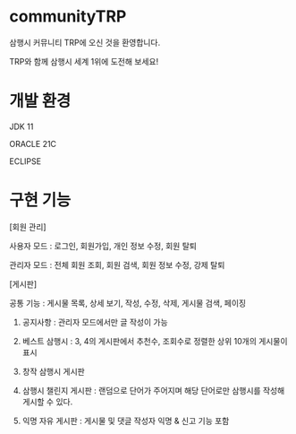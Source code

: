 # communityTRP

삼행시 커뮤니티 TRP에 오신 것을 환영합니다.

TRP와 함께 삼행시 세계 1위에 도전해 보세요!

# 개발 환경

JDK 11

ORACLE 21C

ECLIPSE

# 구현 기능
[회원 관리]

사용자 모드 : 로그인, 회원가입, 개인 정보 수정, 회원 탈퇴

관리자 모드 : 전체 회원 조회, 회원 검색, 회원 정보 수정, 강제 탈퇴

[게시판]

공통 기능 : 게시물 목록, 상세 보기, 작성, 수정, 삭제, 게시물 검색, 페이징

1. 공지사항 : 관리자 모드에서만 글 작성이 가능

2. 베스트 삼행시 : 3, 4의 게시판에서 추천수, 조회수로 정렬한 상위 10개의 게시물이 표시

3. 창작 삼행시 게시판

4. 삼행시 챌린지 게시판 : 랜덤으로 단어가 주어지며 해당 단어로만 삼행시를 작성해 게시할 수 있다.

5. 익명 자유 게시판 : 게시물 및 댓글 작성자 익명 & 신고 기능 포함

